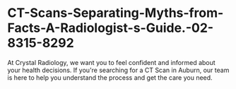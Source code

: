 # CT-Scans-Separating-Myths-from-Facts-A-Radiologist-s-Guide.-02-8315-8292
At Crystal Radiology, we want you to feel confident and informed about your health decisions. If you're searching for a CT Scan in Auburn, our team is here to help you understand the process and get the care you need.
